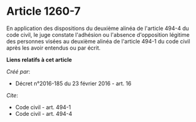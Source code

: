 # Article 1260-7

En application des dispositions du deuxième alinéa de l'article 494-4 du code civil, le juge constate l'adhésion ou l'absence
d'opposition légitime des personnes visées au deuxième alinéa de l'article 494-1 du code civil après les avoir entendus ou
par écrit.

**Liens relatifs à cet article**

_Créé par_:

  - Décret n°2016-185 du 23 février 2016 - art. 16

_Cite_:

  - Code civil - art. 494-1
  - Code civil - art. 494-4
